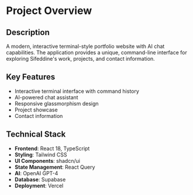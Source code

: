 # Project Overview

## Description
A modern, interactive terminal-style portfolio website with AI chat capabilities. The application provides a unique, command-line interface for exploring Sifeddine's work, projects, and contact information.

## Key Features
- Interactive terminal interface with command history
- AI-powered chat assistant
- Responsive glassmorphism design
- Project showcase
- Contact information

## Technical Stack
- **Frontend**: React 18, TypeScript
- **Styling**: Tailwind CSS
- **UI Components**: shadcn/ui
- **State Management**: React Query
- **AI**: OpenAI GPT-4
- **Database**: Supabase
- **Deployment**: Vercel
